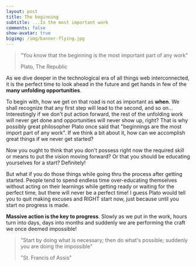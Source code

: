 ```yaml
---
layout: post
title: The beginning
subtitle: ...Is the most important work
comments: false
show-avatar: true
bigimg: /img/banner-flying.jpg
---
```


>"You know that the beginning is the most important part of any work"
>
>Plato, The Republic

As we dive deeper in the technological era of all things web interconnected, it is the perfect time to look ahead in the future and get hands in few of the **many unfolding opportunities**.

To begin with, how we get on that road is not as important as **when**.  We shall recognize that any first step will lead to the second, and so on... Interestingly if we don't put action forward, the rest of the unfolding work will never get done and opportunities will never show up, right? That is why possibly great philosopher Plato once said that "beginnings are the most import part of any work".
If we think a bit about it, how can we accomplish great things if we never get started?

Now you ought to think that you don't possess right now the required skill or means to put the vision moving forward? Or that you should be educating yourselves for a start? Definitely! 

But what if you do those things while going thru the process after getting started. People tend to spend endless time over-educating themselves without acting on their learnings while getting ready or waiting for the perfect time, but there will never be a perfect time! I guess Plato would tell you to quit making excuses and RIGHT start now, just because until you start no progress is made. 

**Massive action is the key to progress**. Slowly as we put in the work, hours turn into days, days into months and suddenly we are performing the craft we once deemed impossible!

>"Start by doing what is necessary; then do what's possible; suddenly you are doing the impossible"
>
>"St. Francis of Assis"
